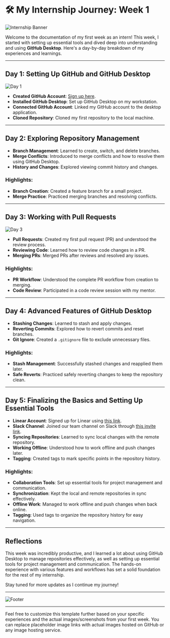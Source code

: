 # 🛠️ My Internship Journey: Week 1

![Internship Banner](https://via.placeholder.com/1000x300.png?text=My+Internship+Journey)


Welcome to the documentation of my first week as an intern! This week, I started with setting up essential tools and dived deep into understanding and using **GitHub Desktop**. Here's a day-by-day breakdown of my experiences and learnings.

---

## Day 1: Setting Up GitHub and GitHub Desktop

![Day 1](https://media.giphy.com/media/du3J3cXyzhj75IOgvA/giphy.gif)
- **Created GitHub Account**: [Sign up here](https://github.com/).
- **Installed GitHub Desktop**: Set up GitHub Desktop on my workstation.
- **Connected GitHub Account**: Linked my GitHub account to the desktop application.
- **Cloned Repository**: Cloned my first repository to the local machine.

---

## Day 2: Exploring Repository Management

- **Branch Management**: Learned to create, switch, and delete branches.
- **Merge Conflicts**: Introduced to merge conflicts and how to resolve them using GitHub Desktop.
- **History and Changes**: Explored viewing commit history and changes.

### Highlights:
- **Branch Creation**: Created a feature branch for a small project.
- **Merge Practice**: Practiced merging branches and resolving conflicts.

---

## Day 3: Working with Pull Requests

![Day 3](./mnt/data/coding_gif.gif)

- **Pull Requests**: Created my first pull request (PR) and understood the review process.
- **Reviewing Code**: Learned how to review code changes in a PR.
- **Merging PRs**: Merged PRs after reviews and resolved any issues.

### Highlights:
- **PR Workflow**: Understood the complete PR workflow from creation to merging.
- **Code Review**: Participated in a code review session with my mentor.

---

## Day 4: Advanced Features of GitHub Desktop

- **Stashing Changes**: Learned to stash and apply changes.
- **Reverting Commits**: Explored how to revert commits and reset branches.
- **Git Ignore**: Created a `.gitignore` file to exclude unnecessary files.

### Highlights:
- **Stash Management**: Successfully stashed changes and reapplied them later.
- **Safe Reverts**: Practiced safely reverting changes to keep the repository clean.

---

## Day 5: Finalizing the Basics and Setting Up Essential Tools

- **Linear Account**: Signed up for Linear using [this link](https://linear.app/).
- **Slack Channel**: Joined our team channel on Slack through [this invite link](https://join.slack.com/t/voldebug/shared_invite/zt-2iumetexw-POTY~yvapKdW6cvDGFCrTw).
- **Syncing Repositories**: Learned to sync local changes with the remote repository.
- **Working Offline**: Understood how to work offline and push changes later.
- **Tagging**: Created tags to mark specific points in the repository history.

### Highlights:
- **Collaboration Tools**: Set up essential tools for project management and communication.
- **Synchronization**: Kept the local and remote repositories in sync effectively.
- **Offline Work**: Managed to work offline and push changes when back online.
- **Tagging**: Used tags to organize the repository history for easy navigation.

---

## Reflections

This week was incredibly productive, and I learned a lot about using GitHub Desktop to manage repositories effectively, as well as setting up essential tools for project management and communication. The hands-on experience with various features and workflows has set a solid foundation for the rest of my internship.

Stay tuned for more updates as I continue my journey!

---

![Footer](https://via.placeholder.com/1000x100.png?text=End+of+Week+1)

---

Feel free to customize this template further based on your specific experiences and the actual images/screenshots from your first week. You can replace placeholder image links with actual images hosted on GitHub or any image hosting service.
